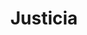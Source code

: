 ---
title: Justicia
date: 
draft: false

# descripcion
description : Justicia

materials: Plata 925

color: Plateado

dimensions: 2cm x 2,8cm

code: 02-14-0206

type: "Dijes"

categories: []

price: $2.390,00

# Images
# first image will be shown in the product page
images:
  # - image: "images/path_to_image"
  # La ubicacion de las imagenes es imagenes/Dijes/Dijes.Plata/02-14-0206-justicia
  - image: "./images/dijes/plata/02-14-0206-justicia.JPG"
---
